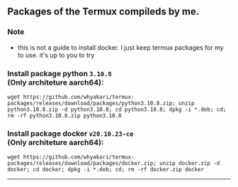 ## Packages of the Termux compileds by me.

### Note
- this is not a guide to install docker. I just keep termux packages for my to use. it's up to you to try

### Install package python `3.10.8` <br> (**Only** architeture **aarch64**):
```
wget https://github.com/whyakari/termux-packages/releases/download/packages/python3.10.8.zip; unzip python3.10.8.zip -d python3.10.8; cd python3.10.8; dpkg -i *.deb; cd; rm -rf python3.10.8.zip python3.10.8
```

### Install package docker `v20.10.23-ce` <br> (**Only** architeture **aarch64**):
```
wget https://github.com/whyakari/termux-packages/releases/download/packages/docker.zip; unzip docker.zip -d docker; cd docker; dpkg -i *.deb; cd; rm -rf docker.zip docker
```
----
